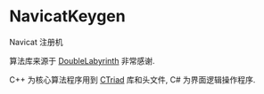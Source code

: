 # NavicatKeygen
Navicat 注册机

算法库来源于 <a href="https://github.com/DoubleLabyrinth/navicat-keygen" target="_Blank">DoubleLabyrinth</a> 非常感谢.

C++ 为核心算法程序用到 <a href="https://github.com/wjshan0808/CTriad" target="_Blank">CTriad</a> 库和头文件, C# 为界面逻辑操作程序.

